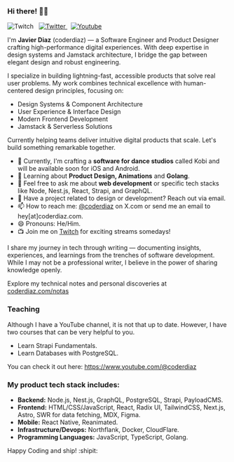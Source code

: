 ### Hi there! 👋🏽

<p align="left">
  <a style="text-decoration: none;" href="https://coderdiaz.com/live" rel="nofollow">
    <img alt="Twitch" src="https://img.shields.io/twitch/status/coderdiaz?style=flat-square&label=Live on twitch&logo=twitch" />
  </a>
  &nbsp;
  <a href="https://x.com/coderdiaz" rel="nofollow">
    <img alt="Twitter" src="https://img.shields.io/badge/follow-coderdiaz-1DA1F2?logo=twitter&style=flat-square" />
  </a>
  &nbsp;
  <a href="https://www.youtube.com/channel/UCIZS4F2zlOd1rnx6g7Jye1w" rel="nofollow">
    <img alt="Youtube" src="https://img.shields.io/youtube/channel/subscribers/UCIZS4F2zlOd1rnx6g7Jye1w?style=flat-square&logo=youtube" />
  </a>
</p>

I'm **Javier Diaz** (coderdiaz) — a Software Engineer and Product Designer crafting high-performance digital experiences. With deep expertise in design systems and Jamstack architecture, I bridge the gap between elegant design and robust engineering.

I specialize in building lightning-fast, accessible products that solve real user problems. My work combines technical excellence with human-centered design principles, focusing on:

- Design Systems & Component Architecture
- User Experience & Interface Design
- Modern Frontend Development
- Jamstack & Serverless Solutions

Currently helping teams deliver intuitive digital products that scale. Let's build something remarkable together.

- 🔭 Currently, I'm crafting a **software for dance studios** called Kobi and will be available soon for iOS and Android.
- 🌱 Learning about **Product Design, Animations** and **Golang**.
- 💬 Feel free to ask me about **web development** or specific tech stacks like Node, Nest.js, React, Strapi, and GraphQL.
- 🚀 Have a project related to design or development? Reach out via email.
- 📫 How to reach me: [@coderdiaz](https://x.com/coderdiaz) on X.com or send me an email to hey[at]coderdiaz.com.
- 😄 Pronouns: He/Him.
- 📺 Join me on [Twitch](https://coderdiaz.com/live) for exciting streams somedays!

I share my journey in tech through writing — documenting insights, experiences, and learnings from the trenches of software development. While I may not be a professional writer, I believe in the power of sharing knowledge openly. 

Explore my technical notes and personal discoveries at [coderdiaz.com/notas](https://coderdiaz.com/notas)

### Teaching
Although I have a YouTube channel, it is not that up to date. However, I have two courses that can be very helpful to you.

- Learn Strapi Fundamentals.
- Learn Databases with PostgreSQL.

You can check it out here:
https://www.youtube.com/@coderdiaz

### My product tech stack includes:
- **Backend:** Node.js, Nest.js, GraphQL, PostgreSQL, Strapi, PayloadCMS.
- **Frontend:** HTML/CSS/JavaScript, React, Radix UI, TailwindCSS, Next.js, Astro, SWR for data fetching, MDX, Figma.
- **Mobile:** React Native, Reanimated.
- **Infrastructure/Devops:** Northflank, Docker, CloudFlare.
- **Programming Languages:** JavaScript, TypeScript, Golang.

Happy Coding and ship! :shipit:
